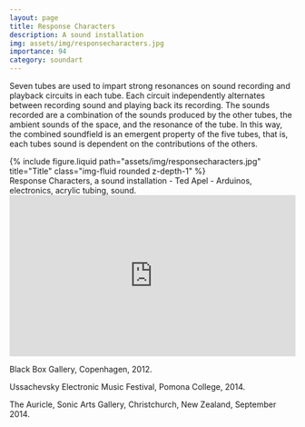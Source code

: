 ```yaml
---
layout: page
title: Response Characters
description: A sound installation
img: assets/img/responsecharacters.jpg
importance: 94
category: soundart
---
```


Seven tubes are used to impart strong resonances on sound recording and playback circuits in each tube. Each circuit independently alternates between recording sound and playing back its recording. The sounds recorded are a combination of the sounds produced by the other tubes, the ambient sounds of the space, and the resonance of the tube. In this way, the combined soundfield is an emergent property of the five tubes, that is, each tubes sound is dependent on the contributions of the others.

<div class="row">
    <div class="col-sm mt-3 mt-md-0">
        {% include figure.liquid path="assets/img/responsecharacters.jpg" title="Title" class="img-fluid rounded z-depth-1" %}
    </div>
</div>
<div class="caption">
    Response Characters, a sound installation - Ted Apel - Arduinos, electronics, acrylic tubing, sound.

</div>
<div class="row">
    <div class="col-sm mt-3 mt-md-0">
    <div style="padding:56.25% 0 0 0;position:relative;"><iframe src="https://player.vimeo.com/video/85556465?h=54d77eaa51" style="position:absolute;top:0;left:0;width:100%;height:100%;" frameborder="0" allow="autoplay; fullscreen; picture-in-picture" allowfullscreen></iframe></div><script src="https://player.vimeo.com/api/player.js"></script>
</div>

Black Box Gallery, Copenhagen, 2012.

Ussachevsky Electronic Music Festival, Pomona College, 2014.

The Auricle, Sonic Arts Gallery, Christchurch, New Zealand, September 2014.
